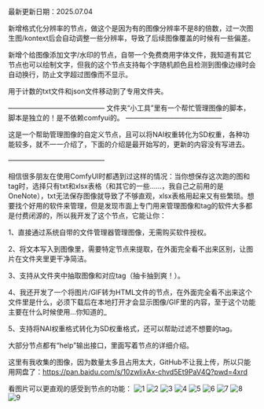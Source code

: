 最新更新日期：2025.07.04

新增格式化分辨率的节点，做这个是因为有的图像分辨率不是8的倍数，过一次图生图/kontext后会自动调整一些分辨率，导致了后续图像覆盖的时候有一些偏差。

新增个给图像添加文字/水印的节点，自带一个免费商用字体文件，我知道有其它节点也可以绘制文字，但我的这个节点支持每个字随机颜色且检测到图像边缘时会自动换行，防止文字超过图像而不显示。

用于计数的txt文件和json文件移动到了专用文件夹。

——————————————
文件夹“小工具”里有一个帮忙管理图像的脚本，脚本是独立的！是不依赖comfyui的。
——————————————

这是一个帮助管理图像的自定义节点，且可以将NAI权重转化为SD权重，各种功能较多，就不一一介绍了，下面的介绍是最开始写的，更新的内容没有写进去。

——————————————

相信很多朋友在使用ComfyUI时都遇到过这样的情况：当你想保存这次跑的图和tag时，选择只有txt和xlsx表格（和其它的一些……，我自己之前用的是OneNote），txt无法保存图像就导致了不够直观，xlsx表格用起来又有些繁琐。想要找个好用的软件来管理，但是发现市面上专门用来管理图像和tag的软件大多都是付费闭源的，所以我开发了这个节点，它能让你：

1、直接通过系统自带的文件管理器管理图像，无需购买软件授权。

2、将文本写入到图像里，需要特定节点来提取，在外面完全看不出来区别，让图片在文件夹里更干净简洁。

3、支持从文件夹中抽取图像和对应tag（抽卡抽到爽！）。

4、我还开发了一个将图片/GIF转为HTML文件的节点，在外面完全看不出来这个文件里是什么，必须下载后在本地打开才会显示图像/GIF里的内容，至于这个功能主要在什么时候使用...你知道的_

5、支持将NAI权重格式转化为SD权重格式，还可以帮助过滤不想要的tag。

大部分节点都有“help”输出接口，里面写着节点的详细介绍。

这里有我收集的图像，因为数量太多且占用太大，GitHub不让我上传，所以只能用网盘了：https://pan.baidu.com/s/10zwlixAx-chvd5Et9PaV4Q?pwd=4xrd

看图片可以更直观的感受到节点的功能：
![1](https://github.com/user-attachments/assets/4c816ed2-917d-4504-8bb4-8ff2237bee73)
![2](https://github.com/user-attachments/assets/7e7af3e0-3360-4dd4-ba98-fee6249faac2)
![3](https://github.com/user-attachments/assets/a8e68685-9b28-4491-94d9-5baad1330005)
![4](https://github.com/user-attachments/assets/a04a65dc-1ad0-46bb-972c-4d4a1c38cb27)
![5](https://github.com/user-attachments/assets/0f3269dd-e335-4ff5-a7e2-ccbb81cecc89)
![6](https://github.com/user-attachments/assets/06169f53-ed28-46b0-8b85-7f45083903cc)
![7](https://github.com/user-attachments/assets/615185f6-8f31-45ba-b9d9-5a5cf2d524af)
![8](https://github.com/user-attachments/assets/d30526fc-fdb8-4075-9c58-b1acf8c02b4b)
![9](https://github.com/user-attachments/assets/19937b35-6f7b-4448-858c-02967a902f17)
